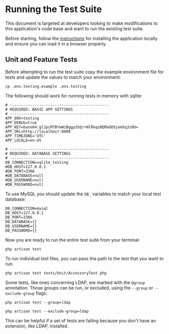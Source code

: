 # Running the Test Suite

This document is targeted at developers looking to make modifications to this application's code base and want to run the existing test suite.

Before starting, follow the [instructions](README.md#installation) for installing the application locally and ensure you can load it in a browser properly.

## Unit and Feature Tests

Before attempting to run the test suite copy the example environment file for tests and update the values to match your environment:

`cp .env.testing.example .env.testing`

The following should work for running tests in memory with sqlite:
```
# --------------------------------------------
# REQUIRED: BASIC APP SETTINGS
# --------------------------------------------
APP_ENV=testing
APP_DEBUG=true
APP_KEY=base64:glJpcM7BYwWiBggp3SQ/+NlRkqsBQMaGEOjemXqJzOU=
APP_URL=http://localhost:8000
APP_TIMEZONE='UTC'
APP_LOCALE=en-US

# --------------------------------------------
# REQUIRED: DATABASE SETTINGS
# --------------------------------------------
DB_CONNECTION=sqlite_testing
#DB_HOST=127.0.0.1
#DB_PORT=3306
#DB_DATABASE=null
#DB_USERNAME=null
#DB_PASSWORD=null
```

To use MySQL you should update the `DB_` variables to match your local test database:
```
DB_CONNECTION=mysql
DB_HOST=127.0.0.1
DB_PORT=3306
DB_DATABASE={}
DB_USERNAME={}
DB_PASSWORD={}
```

Now you are ready to run the entire test suite from your terminal:

```shell
php artisan test
````

To run individual test files, you can pass the path to the test that you want to run:

```shell
php artisan test tests/Unit/AccessoryTest.php
```

Some tests, like ones concerning LDAP, are marked with the `@group` annotation. Those groups can be run, or excluded, using the `--group` or `--exclude-group` flags:

```shell
php artisan test --group=ldap

php artisan test --exclude-group=ldap
```
This can be helpful if a set of tests are failing because you don't have an extension, like LDAP, installed.
